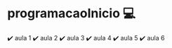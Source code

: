 # programacaoInicio :computer:

:heavy_check_mark: aula 1
:heavy_check_mark: aula 2
:heavy_check_mark: aula 3
:heavy_check_mark: aula 4
:heavy_check_mark: aula 5
:heavy_check_mark: aula 6
